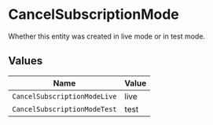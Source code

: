 # CancelSubscriptionMode

Whether this entity was created in live mode or in test mode.


## Values

| Name                         | Value                        |
| ---------------------------- | ---------------------------- |
| `CancelSubscriptionModeLive` | live                         |
| `CancelSubscriptionModeTest` | test                         |